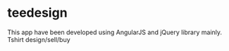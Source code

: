 # teedesign
This app have been developed using AngularJS and jQuery library mainly.
Tshirt design/sell/buy
